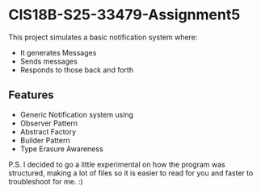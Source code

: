 # CIS18B-S25-33479-Assignment5

This project simulates a basic notification system where:
* It generates Messages
* Sends messages
* Responds to those back and forth

## Features
* Generic Notification system using <T>
* Observer Pattern
* Abstract Factory
* Builder Pattern
* Type Erasure Awareness


P.S. I decided to go a little experimental on how the program was structured, making a lot of files so it is easier to read for you and faster to troubleshoot for me. :)

